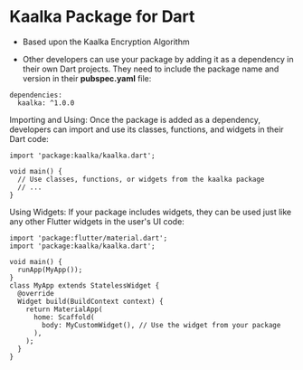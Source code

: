 # Kaalka Package for Dart

* Based upon the Kaalka Encryption Algorithm

* Other developers can use your package by adding it as a dependency in their own Dart projects. They need to include the package name and version in their **pubspec.yaml** file:

```
dependencies:
  kaalka: ^1.0.0
```

Importing and Using: Once the package is added as a dependency, developers can import and use its classes, functions, and widgets in their Dart code:

```
import 'package:kaalka/kaalka.dart';

void main() {
  // Use classes, functions, or widgets from the kaalka package
  // ...
}
```
Using Widgets: If your package includes widgets, they can be used just like any other Flutter widgets in the user's UI code:

```
import 'package:flutter/material.dart';
import 'package:kaalka/kaalka.dart';

void main() {
  runApp(MyApp());
}
class MyApp extends StatelessWidget {
  @override
  Widget build(BuildContext context) {
    return MaterialApp(
      home: Scaffold(
        body: MyCustomWidget(), // Use the widget from your package
      ),
    );
  }
}
```
